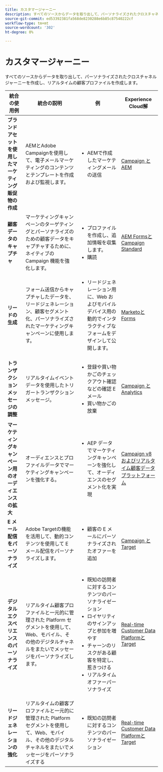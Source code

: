```yaml
---
title: カスタマージャーニー
description: すべてのソースからデータを取り出して、パーソナライズされたクロスチャネルジャーニーを作成し、リアルタイムの顧客プロファイルを作成します。
source-git-commit: ed53392381fa568de8230288e6b85c87540222cf
workflow-type: tm+mt
source-wordcount: '302'
ht-degree: 0%

---
```



# カスタマージャーニー

すべてのソースからデータを取り出して、パーソナライズされたクロスチャネルジャーニーを作成し、リアルタイムの顧客プロファイルを作成します。


<table>

<thead>
    <tr>
      <th>統合の使用例</th>
      <th>統合の説明</th>
      <th>例</th>
      <th>Experience Cloud解</th>
    </tr>
  </thead>

<tr>
  <td><strong>ブランドアセットを使用したマーケティング販促物の作成</strong><br></td>
  <td>AEMとAdobe Campaignを使用して、電子メールマーケティングのコンテンツとテンプレートを作成および監視します。</td>
  <td>
    <ul>
      <li>AEMで作成したマーケティングメールの送信</li>
    </ul>    
  </td>
  <td><a href="../integrations-between-applications/experience-manager/experience-manager-campaign.md">Campaign とAEM</a></td>
</tr>

<tr>
  <td><strong>顧客データのキャプチャ</strong><br></td>
 <td>マーケティングキャンペーンのターゲティングとパーソナライズのための顧客データをキャプチャするために、ネイティブの Campaign 機能を強化します。</td>
  <td>
    <ul>
      <li>プロファイルを作成し、追加情報を収集します。 </li>
      <li>購読</li>
    </ul>
  </td>
  <td><a href="../integrations-between-applications/experience-manager/experience-manager-campaign.md">AEM FormsとCampaign Standard</a></td>
</tr>

<tr>
  <td><strong>リードの生成</strong><br></td>
  <td>フォーム送信からキャプチャしたデータを、リードジェネレーション、顧客セグメント化、パーソナライズされたマーケティングキャンペーンに使用します。</td>
    <td>
    <ul>
      <li>リードジェネレーション用に、Web およびモバイルデバイス用の動的でインタラクティブなフォームをデザインして公開します。</li>
    </ul>
  </td>
  <td><a href="../integrations-between-applications/experience-manager/experience-manager-marketo.md">MarketoとForms</td>
</tr>

<tr>
  <td><strong>トランザクションメッセージの調整</strong><br></td>
  <td>リアルタイムイベントデータを使用したトリガートランザクションメッセージ。</td>
  <td>
    <ul>
      <li>登録や買い物かごのチェックアウト確認などの確認 E メール </li>
      <li>買い物かごの放棄</li>
    </ul>
  </td>
  <td><a href="../integrations-between-applications/campaign/campaign-analytics.md">Campaign と Analytics</a></td>
</tr>

<tr>
  <td><strong>マーケティングキャンペーン用のオーディエンスの拡大</strong><br></td>
  <td>オーディエンスとプロファイルデータでマーケティングキャンペーンを強化する。</td>
  <td>
    <ul>
      <li>AEP データでマーケティングキャンペーンを強化して、オーディエンスのセグメント化を実現</li>
    </ul>
  </td>
 <td><a href="../integrations-between-applications/campaign/campaign-rtcdp.md">Campaign v8 およびリアルタイム顧客データプラットフォーム</a></td>
</tr>

<tr>
  <td><strong>E メール配信をパーソナライズ</strong><br></td>
  <td>Adobe Targetの機能を活用して、動的コンテンツを使用して E メール配信をパーソナライズします。</td>
  <td>
    <ul>
      <li>顧客の E メールにパーソナライズされたオファーを追加</li>
    </ul>
  </td>
  <td><a href="../integrations-between-applications/campaign/campaign-target.md">Campaign と Target</a></td>
</tr>

<tr>
  <td><strong>デジタルエクスペリエンスのパーソナライズ</strong><br></td>
  <td>リアルタイム顧客プロファイルと一元的に管理された Platform セグメントを使用して、Web、モバイル、その他のデジタルチャネルをまたいでメッセージをパーソナライズします。</td>
  <td>
    <ul>
      <li>既知の訪問者に対するコンテンツのパーソナライゼーション</li>
      <li>ロイヤリティのサインアップと参加を増やす</li>
      <li>チャーンのリスクがある顧客を特定し、惹きつける</li>
      <li>リアルタイムオファーパーソナライズ</li>
    </ul>
  </td>
  <td><a href="../integrations-between-applications/rtcdp/rtcdp-target.md">Real-time Customer Data Platformと Target</a></td>
</tr>

<tr>
  <td><strong>リードジェネレーションの強化</strong><br></td>
  <td>リアルタイムの顧客プロファイルと一元的に管理された Platform セグメントを使用して、Web、モバイル、その他のデジタルチャネルをまたいでメッセージをパーソナライズする</td>
  <td>
    <ul>
      <li>既知の訪問者に対するコンテンツのパーソナライゼーション</li>
    </ul>
  </td>
  <td><a href="../integrations-between-applications/rtcdp/rtcdp-target.md">Real-time Customer Data Platformと Target</a></td>
</tr>

</table>

